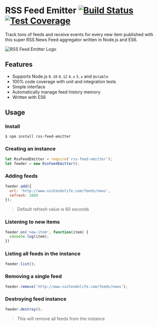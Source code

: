 # RSS Feed Emitter [![Build Status](https://travis-ci.org/filipedeschamps/rss-feed-emitter.svg?branch=master)](https://travis-ci.org/filipedeschamps/rss-feed-emitter) [![Test Coverage](https://codeclimate.com/github/filipedeschamps/rss-feed-emitter/badges/coverage.svg)](https://codeclimate.com/github/filipedeschamps/rss-feed-emitter/coverage)

Track tons of feeds and receive events for every new item published with this super RSS News Feed aggregator written in Node.js and ES6.

![RSS Feed Emitter Logo](https://raw.githubusercontent.com/filipedeschamps/rss-feed-emitter/master/content/logo.gif)

## Features

 * Supports Node.js `0.10` `0.12` `4.x` `5.x` and `@stable`
 * 100% code coverage with unit and integration tests
 * Simple interface
 * Automatically manage feed history memory
 * Written with ES6

## Usage

### Install

```
$ npm install rss-feed-emitter
```

### Creating an instance

``` js
let RssFeedEmitter = require('rss-feed-emitter');
let feeder = new RssFeedEmitter();
```

### Adding feeds

``` js
feeder.add({
  url: 'http://www.nintendolife.com/feeds/news',
  refresh: 2000
});
```

> Default refresh value is 60 seconds

### Listening to new items

``` js
feeder.on('new-item', function(item) {
  console.log(item);
})
```

### Listing all feeds in the instance
``` js
feeder.list();
```

### Removing a single feed

``` js
feeder.remove('http://www.nintendolife.com/feeds/news');
```

### Destroying feed instance

``` js
feeder.destroy();
```
> This will remove all feeds from the instance
